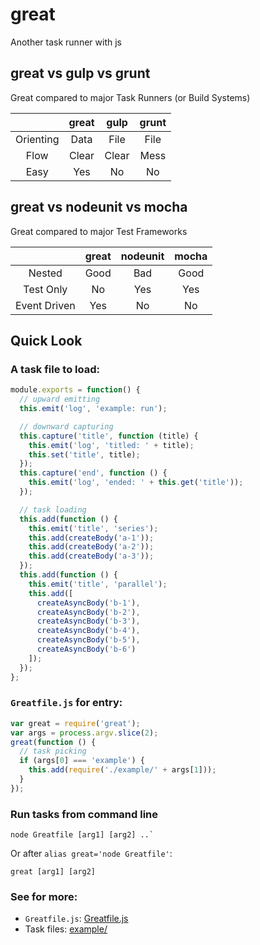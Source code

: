 # great

Another task runner with js

## great vs gulp vs grunt

Great compared to major Task Runners (or Build Systems)

&nbsp; | great | gulp | grunt
:-: | :-: | :-: | :-:
Orienting | Data | File | File
Flow | Clear | Clear | Mess
Easy | Yes | No | No

## great vs nodeunit vs mocha

Great compared to major Test Frameworks

&nbsp; | great | nodeunit | mocha
:-: | :-: | :-: | :-:
Nested | Good | Bad | Good
Test Only | No | Yes | Yes
Event Driven | Yes | No | No

## Quick Look

### A task file to load:

```js
module.exports = function() {
  // upward emitting
  this.emit('log', 'example: run');

  // downward capturing
  this.capture('title', function (title) {
    this.emit('log', 'titled: ' + title);
    this.set('title', title);
  });
  this.capture('end', function () {
    this.emit('log', 'ended: ' + this.get('title'));
  });

  // task loading
  this.add(function () {
    this.emit('title', 'series');
    this.add(createBody('a-1'));
    this.add(createBody('a-2'));
    this.add(createBody('a-3'));
  });
  this.add(function () {
    this.emit('title', 'parallel');
    this.add([
      createAsyncBody('b-1'),
      createAsyncBody('b-2'),
      createAsyncBody('b-3'),
      createAsyncBody('b-4'),
      createAsyncBody('b-5'),
      createAsyncBody('b-6')
    ]);
  });
};
```

### `Greatfile.js` for entry:

```js
var great = require('great');
var args = process.argv.slice(2);
great(function () {
  // task picking
  if (args[0] === 'example') {
    this.add(require('./example/' + args[1]));
  }
});
```

### Run tasks from command line

```
node Greatfile [arg1] [arg2] ..`
```

Or after `alias great='node Greatfile'`:

```
great [arg1] [arg2]
```

### See for more:

- `Greatfile.js`: [Greatfile.js](Greatfile.js)
- Task files: [example/](example/)
